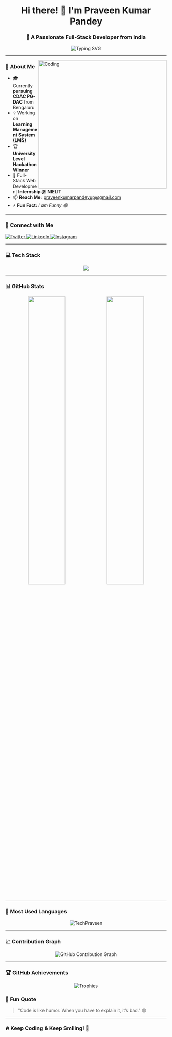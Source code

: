 <h1 align="center">Hi there! 👋 I'm Praveen Kumar Pandey</h1>
<h3 align="center">🚀 A Passionate Full-Stack Developer from India</h3>

<p align="center">
  <img src="https://readme-typing-svg.herokuapp.com?font=Fira+Code&pause=1000&color=F7B801&center=true&vCenter=true&width=500&lines=Spring+Boot+%7C+React+%7C+Node.js;Java+%7C+SQL+%7C+MongoDB;Problem+Solver+%7C+Tech+Enthusiast;Open+Source+Contributor" alt="Typing SVG" />
</p>

---

<img align="right" alt="Coding" width="400" src="https://i.redd.it/bpxxqqvps4h91.gif"/>

### **🔹 About Me**
- 🎓 Currently **pursuing CDAC PG-DAC** from Bengaluru
- 💡 Working on **Learning Management System (LMS)**
- 🏆 **University Level Hackathon Winner**
- 🌱 Full-Stack Web Development **Internship @ NIELIT**
- 📫 **Reach Me:** [praveenkumarpandeyup@gmail.com](mailto:praveenkumarpandeyup@gmail.com)
- ⚡ **Fun Fact:** _I am Funny 😄_

---

### **📱 Connect with Me**
<p align="left">
  <a href="https://twitter.com/ipraveenkpandey" target="blank">
    <img align="center" src="https://skillicons.dev/icons?i=twitter" alt="Twitter" />
  </a>
  <a href="https://www.linkedin.com/in/praveenkpandey/" target="blank">
    <img align="center" src="https://skillicons.dev/icons?i=linkedin" alt="LinkedIn" />
  </a>
  <a href="https://instagram.com/_praveen99" target="blank">
    <img align="center" src="https://skillicons.dev/icons?i=instagram" alt="Instagram" />
  </a>
</p>

---

### **💻 Tech Stack**
<p align="center">
  <img src="https://skillicons.dev/icons?i=java,spring,hibernate,javascript,html,css,bootstrap,tailwind,react,nodejs,express,mysql,mongodb,postman,git,github,vscode,linux" />
</p>

---

### **📊 GitHub Stats**
<p align="center">
  <img width="48%" src="https://github-readme-stats.vercel.app/api?username=TechPraveen&show_icons=true&theme=radical" />
  <img width="48%" src="https://github-readme-streak-stats.herokuapp.com?user=TechPraveen&theme=radical" />
</p>

---

### **🌟 Most Used Languages**
<p align="center">
  <img src="https://github-readme-stats.vercel.app/api/top-langs?username=TechPraveen&show_icons=true&locale=en&layout=compact&theme=radical" alt="TechPraveen" />
</p>

---

### **📈 Contribution Graph**
<p align="center">
  <img src="https://github-readme-activity-graph.vercel.app/graph?username=TechPraveen&theme=github-dark" alt="GitHub Contribution Graph" />
</p>

---

### **🏆 GitHub Achievements**
<p align="center">
  <img src="https://github-profile-trophy.vercel.app/?username=TechPraveen&theme=onedark&row=1&column=6" alt="Trophies" />
</p>

 

### **🎯 Fun Quote**
> "Code is like humor. When you have to explain it, it’s bad." 😄

---

### **🔥 Keep Coding & Keep Smiling! 🚀**
